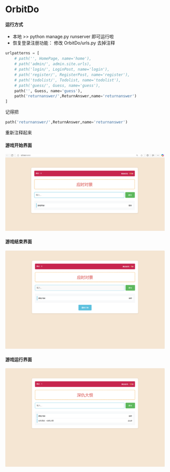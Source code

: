 # OrbitDo

#### 运行方式
- 本地  >> python manage.py runserver 即可运行啦
- 恢复登录注册功能：
修改 OrbitDo/urls.py 去掉注释

```python
urlpatterns = [
    # path('', HomePage, name='home'),
    # path('admin/', admin.site.urls),  
    # path('login/', LoginPost, name='login'),  
    # path('register/', RegisterPost, name='register'),
    # path('todolist/', Todolist, name='todolist'),
    # path('guess/', Guess, name='guess'),
    path('', Guess, name='guess'),
    path('returnanswer/',ReturnAnswer,name='returnanswer')
]
```
记得把
```python
path('returnanswer/',ReturnAnswer,name='returnanswer')
```
重新注释起来

#### 游戏开始界面
![alt text](png/_1.png)


#### 游戏结束界面
![alt text](png/_2.png)

#### 游戏运行界面
![alt text](png/_3.png)
